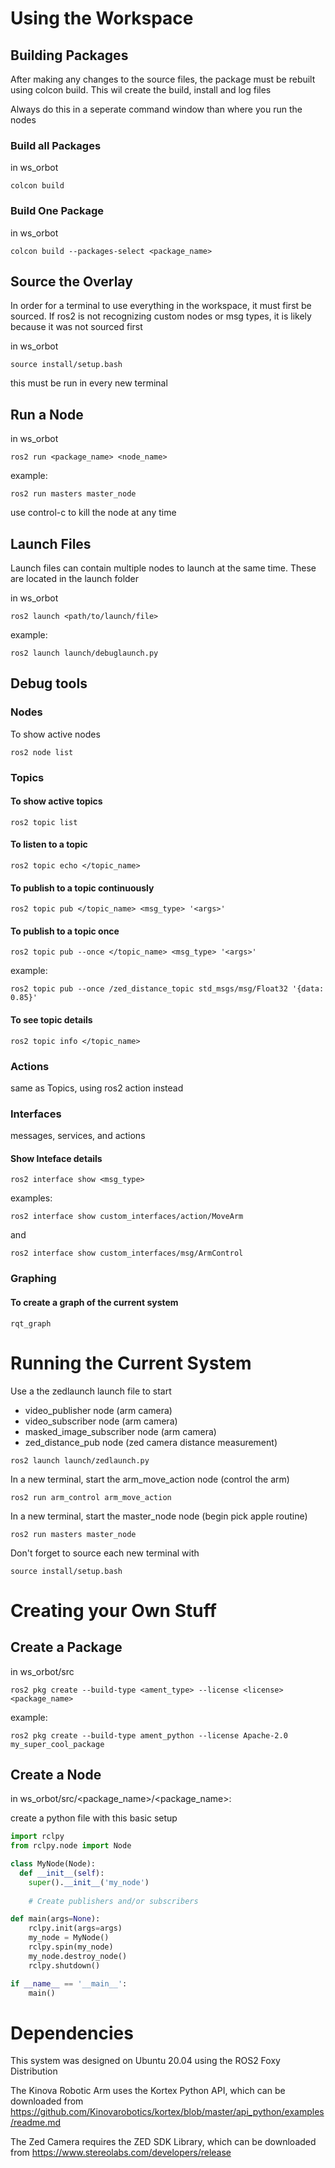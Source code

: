 # Using the Workspace
## Building Packages

After making any changes to the source files, the package must be rebuilt using colcon build. This wil create the build, install and log files

Always do this in a seperate command window than where you run the nodes

### Build all Packages

in ws_orbot
```console
colcon build
```
### Build One Package

in ws_orbot
```console
colcon build --packages-select <package_name>
```

## Source the Overlay

In order for a terminal to use everything in the workspace, it must first be sourced. If ros2 is not recognizing custom nodes or msg types, it is likely because it was not sourced first

in ws_orbot
```console
source install/setup.bash
```

this must be run in every new terminal

## Run a Node

in ws_orbot
```console
ros2 run <package_name> <node_name>
```
example:
```console
ros2 run masters master_node
```

use control-c to kill the node at any time

## Launch Files
Launch files can contain multiple nodes to launch at the same time.
These are located in the launch folder

in ws_orbot
```console
ros2 launch <path/to/launch/file>
```
example:
```console
ros2 launch launch/debuglaunch.py
```

## Debug tools
### Nodes
To show active nodes
```console
ros2 node list
```
### Topics
#### To show active topics
```console
ros2 topic list
```

#### To listen to a topic

```console
ros2 topic echo </topic_name>
```

#### To publish to a topic continuously

```console
ros2 topic pub </topic_name> <msg_type> '<args>'
```

#### To publish to a topic once

```console
ros2 topic pub --once </topic_name> <msg_type> '<args>'
```
example:
```console
ros2 topic pub --once /zed_distance_topic std_msgs/msg/Float32 '{data: 0.85}'
```

#### To see topic details

```console
ros2 topic info </topic_name>
```

### Actions

same as Topics, using ros2 action instead

### Interfaces

messages, services, and actions

#### Show Inteface details

```console
ros2 interface show <msg_type>
``` 
examples:
```console
ros2 interface show custom_interfaces/action/MoveArm
```
and
```console
ros2 interface show custom_interfaces/msg/ArmControl
```

### Graphing
#### To create a graph of the current system
```console
rqt_graph
```

# Running the Current System

Use a the zedlaunch launch file to start
- video_publisher node (arm camera)
- video_subscriber node (arm camera)
- masked_image_subscriber node (arm camera)
- zed_distance_pub node (zed camera distance measurement)
```console
ros2 launch launch/zedlaunch.py
```

In a new terminal, start the arm_move_action node (control the arm)
```console
ros2 run arm_control arm_move_action
```

In a new terminal, start the master_node node (begin pick apple routine)
```console
ros2 run masters master_node
```

Don't forget to source each new terminal with
```console
source install/setup.bash
```


# Creating your Own Stuff

## Create a Package
in ws_orbot/src
```console
ros2 pkg create --build-type <ament_type> --license <license> <package_name>
```
example:
```console
ros2 pkg create --build-type ament_python --license Apache-2.0 my_super_cool_package
```

## Create a Node
in ws_orbot/src/<package_name>/<package_name>:

create a python file with this basic setup
```python
import rclpy
from rclpy.node import Node

class MyNode(Node):
  def __init__(self):
    super().__init__('my_node')
    
    # Create publishers and/or subscribers

def main(args=None):
    rclpy.init(args=args)
    my_node = MyNode()
    rclpy.spin(my_node)
    my_node.destroy_node()
    rclpy.shutdown()

if __name__ == '__main__':
    main()

```

# Dependencies

This system was designed on Ubuntu 20.04 using the ROS2 Foxy Distribution

The Kinova Robotic Arm uses the Kortex Python API, which can be downloaded from https://github.com/Kinovarobotics/kortex/blob/master/api_python/examples/readme.md

The Zed Camera requires the ZED SDK Library, which can be downloaded from https://www.stereolabs.com/developers/release 
